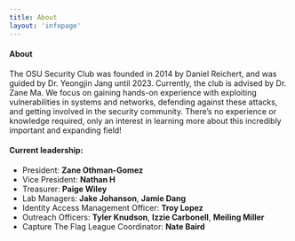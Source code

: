 ```yaml
---
title: About
layout: 'infopage'
---
```


#### About

The OSU Security Club was founded in 2014 by Daniel Reichert, and was guided by Dr. Yeongjin Jang until 2023. Currently, the club is advised by Dr. Zane Ma. We focus on gaining hands-on experience with exploiting vulnerabilities in systems and networks, defending against these attacks, and getting involved in the security community. There’s no experience or knowledge required, only an interest in learning more about this incredibly important and expanding field!

#### Current leadership:

- President: **Zane Othman-Gomez**
- Vice President: **Nathan H**
- Treasurer: **Paige Wiley**
- Lab Managers: **Jake Johanson**, **Jamie Dang**
- Identity Access Management Officer: **Troy Lopez**
- Outreach Officers: **Tyler Knudson**, **Izzie Carbonell**, **Meiling Miller**
- Capture The Flag League Coordinator: **Nate Baird**